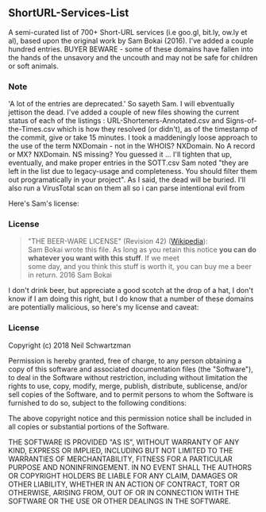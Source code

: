 ## ShortURL-Services-List
A semi-curated list of 700+ Short-URL services (i.e goo.gl, bit.ly, ow.ly et al), based upon the original work by Sam Bokai (2016). I've added a couple hundred entries. BUYER BEWARE - some of these domains have fallen into the hands of the unsavory and the uncouth and may not be safe for children or soft animals.

### Note
'A lot of the entries are deprecated.' So sayeth Sam. I will ebventually jettison the dead. I've added a couple of new files showing the current status of each of the listings : URL-Shorteners-Annotated.csv and Signs-of-the-Times.csv which is how they resolved (or didn't), as of the timestamp of the commit, give or take 15 minutes. I took a maddeningly loose approach to the use of the term NXDomain - not in the WHOIS? NXDomain. No A record or MX? NXDomain. NS missing? You guessed it ... I'll tighten that up, eventually, and make proper entries in the SOTT.csv  Sam noted "they are left in the list due to legacy-usage and completeness. You should filter them out programatically in your project". As I said, the dead will be buried. I'll also run a VirusTotal scan on them all so i can parse intentional evil from 

Here's Sam's license:

### License
> "THE BEER-WARE LICENSE" (Revision 42) ([Wikipedia](https://en.wikipedia.org/wiki/Beerware)):   
> Sam Bokai wrote this file. As long as you retain this notice **you can do whatever you want with this stuff**. If we meet  
> some day, and you think this stuff is worth it, you can buy me a beer in return. 2016 Sam Bokai


I don't drink beer, but appreciate a good scotch at the drop of a hat, I don't know if I am doing this right, but I do know that a number of these domains are potentially malicious, so here's my license and caveat:

### License

Copyright (c) 2018 Neil Schwartzman

Permission is hereby granted, free of charge, to any person obtaining a copy of this software and associated documentation files (the "Software"), to deal in the Software without restriction, including without limitation the rights to use, copy, modify, merge, publish, distribute, sublicense, and/or sell copies of the Software, and to permit persons to whom the Software is furnished to do so, subject to the following conditions:

The above copyright notice and this permission notice shall be included in all copies or substantial portions of the Software.

THE SOFTWARE IS PROVIDED "AS IS", WITHOUT WARRANTY OF ANY KIND, EXPRESS OR IMPLIED, INCLUDING BUT NOT LIMITED TO THE WARRANTIES OF MERCHANTABILITY, FITNESS FOR A PARTICULAR PURPOSE AND NONINFRINGEMENT. IN NO EVENT SHALL THE AUTHORS OR COPYRIGHT HOLDERS BE LIABLE FOR ANY CLAIM, DAMAGES OR OTHER LIABILITY, WHETHER IN AN ACTION OF CONTRACT, TORT OR OTHERWISE, ARISING FROM, OUT OF OR IN CONNECTION WITH THE SOFTWARE OR THE USE OR OTHER DEALINGS IN THE SOFTWARE.
